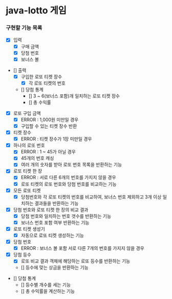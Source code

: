 # java-lotto 게임

### 구현할 기능 목록

- [x] 입력
    - [x] 구매 금액
    - [x] 당첨 번호 
    - [x] 보너스 볼
    
- [] 출력
    - [x] 구입한 로또 티켓 장수
        - [x] 각 로또 티켓의 번호
    - [] 당첨 통계
        - [] 3 ~ 6(보너스 포함)개 일치하는 로또 티켓 장수 
        - [] 총 수익률
        
- [x] 로또 구입 금액
    - [x] ERROR : 1,000원 미만일 경우
    - [x] 구입할 수 있는 티켓 장수 반환
    
- [x] 티켓 장수
    - [x] ERROR : 티켓 장수가 1장 미만일 경우
    
- [x] 하나의 로또 번호
    - [x] ERROR : 1 ~ 45가 아닐 경우
    - [x] 45개의 번호 캐싱
    - [x] 여러 개의 숫자를 받아 로또 번호 목록을 반환하는 기능
    
- [x] 로또 티켓 한 장
    - [x] ERROR : 서로 다른 6개의 번호를 가지지 않을 경우
    - [x] 로또 티켓의 로또 번호와 당첨 번호를 비교하는 기능 
    
- [x] 모든 로또 티켓
    - [x] 당첨번호와 각 로또 티켓의 번호를 비교하여, 보너스 번호 제외하고 3개 이상 일치하는 결과들을 반환하는 기능
    
- [x] 당첨 번호와 로또 티켓 한 장의 비교 결과
    - [x] 당첨 번호와 일치하는 번호 갯수를 반환하는 기능
    - [x] 보너스 번호 포함 여부 반환하는 기능
    
- [x] 로또 티켓 생성기
    - [x] 자동으로 로또 티켓 생성하는 기능 

- [x] 당첨 번호
    - [x] ERROR : 보너스 볼 포함 서로 다른 7개의 번호를 가지지 않을 경우

- [x] 당첨 등수
    - [x] 로또 비교 결과 객체에 해당하는 로또 등수를 반환하는 기능
    - [] 등수에 맞는 상금을 반환하는 기능

- [] 당첨 통계
    - [] 등수별 개수를 세는 기능
    - [] 총 수익률을 계산하는 기능 
